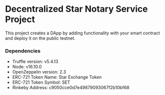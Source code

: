 # Decentralized Star Notary Service Project
This project creates a DApp by adding functionality with your smart contract and deploy it on the public testnet.

### Dependencies

- Truffle version: v5.4.13
- Node: v16.10.0
- OpenZeppelin version:  2.3
- ERC-721 Token Name: Star Exchange Token
- ERC-721 Token Symbol: SET
- Rinkeby Address: c9050cce0d7e49879093067f2b10bf68
